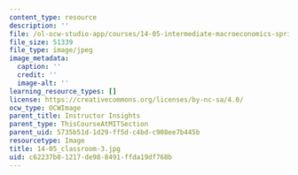 ```yaml
---
content_type: resource
description: ''
file: /ol-ocw-studio-app/courses/14-05-intermediate-macroeconomics-spring-2013/c62237b81217de988491ffda19df768b_14-05_classroom-3.jpg
file_size: 51339
file_type: image/jpeg
image_metadata:
  caption: ''
  credit: ''
  image-alt: ''
learning_resource_types: []
license: https://creativecommons.org/licenses/by-nc-sa/4.0/
ocw_type: OCWImage
parent_title: Instructor Insights
parent_type: ThisCourseAtMITSection
parent_uid: 5735b51d-1d29-ff5d-c4bd-c908ee7b445b
resourcetype: Image
title: 14-05_classroom-3.jpg
uid: c62237b8-1217-de98-8491-ffda19df768b
---
```

